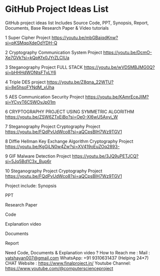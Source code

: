 # GitHub Project Ideas List
GitHub project ideas list Includes Source Code, PPT, Synopsis, Report, Documents, Base Research Paper &amp; Video tutorials

1	Super Cipher Project	https://youtu.be/mbGBaiqdKnw?si=pKSMqqXdeOdYDH-Q

2	Cryptography Communication System Project	https://youtu.be/DcmO-Xe7GVk?si=kQpKfx0JYrZLCIUa

3	Steganography Project FULL STACK	https://youtu.be/wVDSMBJMG0Q?si=bHHHdWONtsFTyLY6

4	Triple DES project	https://youtu.be/Z8qna_22WTU?si=8e5hsoFYNdM_xUha

5	AES Communication Security Project	https://youtu.be/KAmrEceJllM?si=YCyvT6C5WOvJp01m

6	CRYPTOGRAPHY PROJECT USING SYMMETRIC ALGORITHM	https://youtu.be/ZSW6ZTxEiBo?si=Oe0-Xl6wU5Axyi_W

7	Steganography Project Cryptography Project	https://youtu.be/FQdPvUdWco8?si=aQCpsBIH7Wz9TGV1

8	Diffie Hellman Key Exchange Algorithm Cryptography Project	https://youtu.be/KgGjLN0w4Zw?si=XV419oEuZOq2893-

9	GIF Malware Detection Project	https://youtu.be/3JQ9uPETJCQ?si=5Jq5Bd1C3x_Bup6r

10 Steganography Project Cryptography Project	https://youtu.be/FQdPvUdWco8?si=aQCpsBIH7Wz9TGV1

Project include:
Synopsis

PPT

Research Paper

Code

Explanation video

Documents

Report

Need Code, Documents & Explanation video ?
How to Reach me :
Mail : vatshayan007@gmail.com
WhatsApp: +91 9310631437 (Helping 24*7) CHAT
Website : https://www.finalproject.in/
Youtube Channel: https://www.youtube.com/@computerscienceproject

